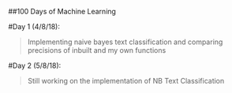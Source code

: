 ##100 Days of Machine Learning

#Day 1 (4/8/18): 
>Implementing naive bayes text classification and comparing precisions of inbuilt and my own functions
 
#Day 2 (5/8/18):
>Still working on the implementation of NB Text Classification
